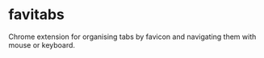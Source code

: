 # favitabs
Chrome extension for organising tabs by favicon and navigating them with mouse or keyboard.
